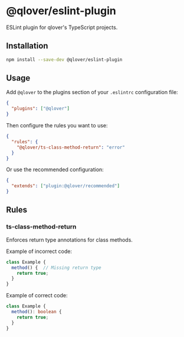# @qlover/eslint-plugin

ESLint plugin for qlover's TypeScript projects.

## Installation

```bash
npm install --save-dev @qlover/eslint-plugin
```

## Usage

Add `@qlover` to the plugins section of your `.eslintrc` configuration file:

```json
{
  "plugins": ["@qlover"]
}
```

Then configure the rules you want to use:

```json
{
  "rules": {
    "@qlover/ts-class-method-return": "error"
  }
}
```

Or use the recommended configuration:

```json
{
  "extends": ["plugin:@qlover/recommended"]
}
```

## Rules

### ts-class-method-return

Enforces return type annotations for class methods.

Example of incorrect code:

```typescript
class Example {
  method() {  // Missing return type
    return true;
  }
}
```

Example of correct code:

```typescript
class Example {
  method(): boolean {
    return true;
  }
}
``` 